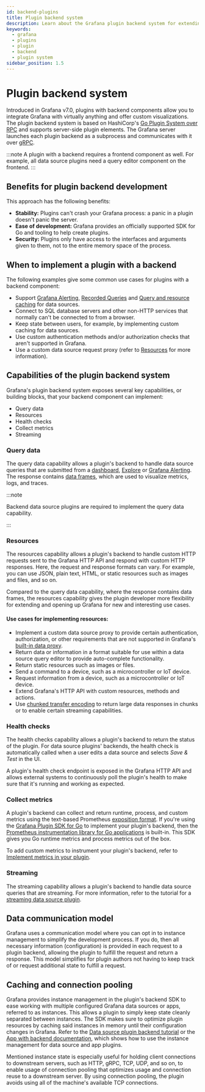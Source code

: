 ```yaml
---
id: backend-plugins
title: Plugin backend system
description: Learn about the Grafana plugin backend system for extending the features of Grafana.
keywords:
  - grafana
  - plugins
  - plugin
  - backend
  - plugin system
sidebar_position: 1.5
---
```


# Plugin backend system

Introduced in Grafana v7.0, plugins with backend components allow you to integrate Grafana with virtually anything and offer custom visualizations. The plugin backend system is based on HashiCorp's [Go Plugin System over RPC](https://github.com/hashicorp/go-plugin) and supports server-side plugin elements. The Grafana server launches each plugin backend as a subprocess and communicates with it over [gRPC](https://grpc.io/).

:::note
A plugin with a backend requires a frontend component as well. For example, all data source plugins need a query editor component on the frontend.
:::

## Benefits for plugin backend development

This approach has the following benefits:

- **Stability:** Plugins can't crash your Grafana process: a panic in a plugin doesn't panic the server.
- **Ease of development:** Grafana provides an officially supported SDK for Go and tooling to help create plugins.
- **Security:** Plugins only have access to the interfaces and arguments given to them, not to the entire memory space of the process.

## When to implement a plugin with a backend

The following examples give some common use cases for plugins with a backend component:

- Support [Grafana Alerting](https://grafana.com/docs/grafana/latest/alerting/), [Recorded Queries](https://grafana.com/docs/grafana/latest/administration/recorded-queries/) and [Query and resource caching](https://grafana.com/docs/grafana/latest/administration/data-source-management/#query-and-resource-caching) for data sources.
- Connect to SQL database servers and other non-HTTP services that normally can't be connected to from a browser.
- Keep state between users, for example, by implementing custom caching for data sources.
- Use custom authentication methods and/or authorization checks that aren't supported in Grafana.
- Use a custom data source request proxy (refer to [Resources](#resources) for more information).

## Capabilities of the plugin backend system

Grafana's plugin backend system exposes several key capabilities, or building blocks, that your backend component can implement:

- Query data
- Resources
- Health checks
- Collect metrics
- Streaming

### Query data

The query data capability allows a plugin's backend to handle data source queries that are submitted from a [dashboard](https://grafana.com/docs/grafana/latest/dashboards), [Explore](https://grafana.com/docs/grafana/latest/explore) or [Grafana Alerting](https://grafana.com/docs/grafana/latest/alerting). The response contains [data frames](../data-frames), which are used to visualize metrics, logs, and traces.

:::note

Backend data source plugins are required to implement the query data capability.

:::

### Resources

The resources capability allows a plugin's backend to handle custom HTTP requests sent to the Grafana HTTP API and respond with custom HTTP responses. Here, the request and response formats can vary. For example, you can use JSON, plain text, HTML, or static resources such as images and files, and so on.

Compared to the query data capability, where the response contains data frames, the resources capability gives the plugin developer more flexibility for extending and opening up Grafana for new and interesting use cases.

#### Use cases for implementing resources:

- Implement a custom data source proxy to provide certain authentication, authorization, or other requirements that are not supported in Grafana's [built-in data proxy](https://grafana.com/docs/grafana/latest/developers/http_api/#data-source-proxy-calls).
- Return data or information in a format suitable for use within a data source query editor to provide auto-complete functionality.
- Return static resources such as images or files.
- Send a command to a device, such as a microcontroller or IoT device.
- Request information from a device, such as a microcontroller or IoT device.
- Extend Grafana's HTTP API with custom resources, methods and actions.
- Use [chunked transfer encoding](https://en.wikipedia.org/wiki/Chunked_transfer_encoding) to return large data responses in chunks or to enable certain streaming capabilities.

### Health checks

The health checks capability allows a plugin's backend to return the status of the plugin. For data source plugins' backends, the health check is automatically called when a user edits a data source and selects _Save & Test_ in the UI.

A plugin's health check endpoint is exposed in the Grafana HTTP API and allows external systems to continuously poll the plugin's health to make sure that it's running and working as expected.

### Collect metrics

A plugin's backend can collect and return runtime, process, and custom metrics using the text-based Prometheus [exposition format](https://prometheus.io/docs/instrumenting/exposition_formats/). If you're using the [Grafana Plugin SDK for Go](./grafana-plugin-sdk-for-go) to implement your plugin's backend, then the [Prometheus instrumentation library for Go applications](https://github.com/prometheus/client_golang) is built-in. This SDK gives you Go runtime metrics and process metrics out of the box. 

To add custom metrics to instrument your plugin's backend, refer to [Implement metrics in your plugin](../../how-to-guides/data-source-plugins/add-logs-metrics-traces-for-backend-plugins.md#implement-metrics-in-your-plugin).

### Streaming

The streaming capability allows a plugin's backend to handle data source queries that are streaming. For more information, refer to the tutorial for a [streaming data source plugin](../../tutorials/build-a-streaming-data-source-plugin.md).

## Data communication model

Grafana uses a communication model where you can opt in to instance management to simplify the development process. If you do, then all necessary information (configuration) is provided in each request to a plugin backend, allowing the plugin to fulfill the request and return a response. This model simplifies for plugin authors not having to keep track of or request additional state to fulfill a request.

## Caching and connection pooling

Grafana provides instance management in the plugin's backend SDK to ease working with multiple configured Grafana data sources or apps, referred to as instances. This allows a plugin to simply keep state cleanly separated between instances. The SDK makes sure to optimize plugin resources by caching said instances in memory until their configuration changes in Grafana. Refer to the [Data source plugin backend tutorial](/tutorials/build-a-data-source-backend-plugin) or the [App with backend documentation](/how-to-guides/app-plugins/add-backend-component), which shows how to use the instance management for data source and app plugins.

Mentioned instance state is especially useful for holding client connections to downstream servers, such as HTTP, gRPC, TCP, UDP, and so on, to enable usage of connection pooling that optimizes usage and connection reuse to a downstream server. By using connection pooling, the plugin avoids using all of the machine's available TCP connections.
